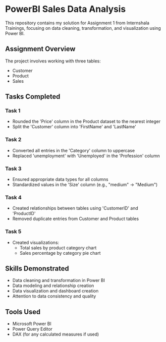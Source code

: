 # PowerBI Sales Data Analysis

This repository contains my solution for Assignment 1 from Internshala Trainings, focusing on data cleaning, transformation, and visualization using Power BI.

## Assignment Overview

The project involves working with three tables:
- Customer
- Product
- Sales

## Tasks Completed

### Task 1
- Rounded the 'Price' column in the Product dataset to the nearest integer
- Split the 'Customer' column into 'FirstName' and 'LastName'

### Task 2
- Converted all entries in the 'Category' column to uppercase
- Replaced 'unemployment' with 'Unemployed' in the 'Profession' column

### Task 3
- Ensured appropriate data types for all columns
- Standardized values in the 'Size' column (e.g., "medium" → "Medium")

### Task 4
- Created relationships between tables using 'CustomerID' and 'ProductID'
- Removed duplicate entries from Customer and Product tables

### Task 5
- Created visualizations:
  - Total sales by product category chart
  - Sales percentage by category pie chart

## Skills Demonstrated
- Data cleaning and transformation in Power BI
- Data modeling and relationship creation
- Data visualization and dashboard creation
- Attention to data consistency and quality

## Tools Used
- Microsoft Power BI
- Power Query Editor
- DAX (for any calculated measures if used)
